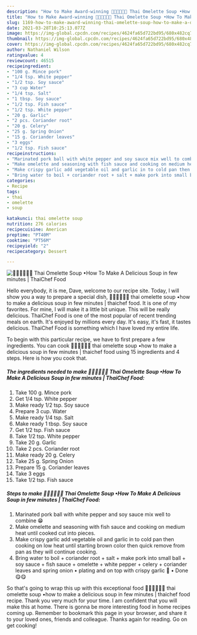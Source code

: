 ```yaml
---
description: "How to Make Award-winning 🧑🏽‍🍳🧑🏼‍🍳 Thai Omelette Soup •How To Make A Delicious Soup in few minutes | ThaiChef Food"
title: "How to Make Award-winning 🧑🏽‍🍳🧑🏼‍🍳 Thai Omelette Soup •How To Make A Delicious Soup in few minutes | ThaiChef Food"
slug: 1169-how-to-make-award-winning-thai-omelette-soup-how-to-make-a-delicious-soup-in-few-minutes-thaichef-food
date: 2021-03-28T10:25:13.077Z
image: https://img-global.cpcdn.com/recipes/4624fa65d722bd95/680x482cq70/thai-omelette-soup-how-to-make-a-delicious-soup-in-few-minutes-thaichef-food-recipe-main-photo.jpg
thumbnail: https://img-global.cpcdn.com/recipes/4624fa65d722bd95/680x482cq70/thai-omelette-soup-how-to-make-a-delicious-soup-in-few-minutes-thaichef-food-recipe-main-photo.jpg
cover: https://img-global.cpcdn.com/recipes/4624fa65d722bd95/680x482cq70/thai-omelette-soup-how-to-make-a-delicious-soup-in-few-minutes-thaichef-food-recipe-main-photo.jpg
author: Nathaniel Wilson
ratingvalue: 4
reviewcount: 46515
recipeingredient:
- "100 g. Mince pork"
- "1/4 tsp. White pepper"
- "1/2 tsp. Soy sauce"
- "3 cup Water"
- "1/4 tsp. Salt"
- "1 tbsp. Soy sauce"
- "1/2 tsp. Fish sauce"
- "1/2 tsp. White pepper"
- "20 g. Garlic"
- "2 pcs. Coriander root"
- "20 g. Celery"
- "25 g. Spring Onion"
- "15 g. Coriander leaves"
- "3 eggs"
- "1/2 tsp. Fish sauce"
recipeinstructions:
- "Marinated pork ball with white pepper and soy sauce mix well to combine 😁"
- "Make omelette and seasoning with fish sauce and cooking on medium heat until cooked cut into pieces."
- "Make crispy garlic add vegetable oil and garlic in to cold pan then cooking on low heat until starting brown color then quick remove from pan as they will continue cooking."
- "Bring water to boil + coriander root + salt + make pork into small ball + soy sauce + fish sauce + omelette + white pepper + celery + coriander leaves and spring onion • plating and on top with crispy garlic 🧄 • Done 😋😋"
categories:
- Recipe
tags:
- thai
- omelette
- soup

katakunci: thai omelette soup 
nutrition: 276 calories
recipecuisine: American
preptime: "PT40M"
cooktime: "PT56M"
recipeyield: "2"
recipecategory: Dessert

---
```



![🧑🏽‍🍳🧑🏼‍🍳 Thai Omelette Soup •How To Make A Delicious Soup in few minutes | ThaiChef Food](https://img-global.cpcdn.com/recipes/4624fa65d722bd95/680x482cq70/thai-omelette-soup-how-to-make-a-delicious-soup-in-few-minutes-thaichef-food-recipe-main-photo.jpg)

Hello everybody, it is me, Dave, welcome to our recipe site. Today, I will show you a way to prepare a special dish, 🧑🏽‍🍳🧑🏼‍🍳 thai omelette soup •how to make a delicious soup in few minutes | thaichef food. It is one of my favorites. For mine, I will make it a little bit unique. This will be really delicious.
 ThaiChef Food is one of the most popular of recent trending meals on earth. It's enjoyed by millions every day. It's easy, it's fast, it tastes delicious.  ThaiChef Food is something which I have loved my entire life.




To begin with this particular recipe, we have to first prepare a few ingredients. You can cook 🧑🏽‍🍳🧑🏼‍🍳 thai omelette soup •how to make a delicious soup in few minutes | thaichef food using 15 ingredients and 4 steps. Here is how you cook that.

<!--inarticleads1-->

##### The ingredients needed to make 🧑🏽‍🍳🧑🏼‍🍳 Thai Omelette Soup •How To Make A Delicious Soup in few minutes | ThaiChef Food:

1. Take 100 g. Mince pork
1. Get 1/4 tsp. White pepper
1. Make ready 1/2 tsp. Soy sauce
1. Prepare 3 cup. Water
1. Make ready 1/4 tsp. Salt
1. Make ready 1 tbsp. Soy sauce
1. Get 1/2 tsp. Fish sauce
1. Take 1/2 tsp. White pepper
1. Take 20 g. Garlic
1. Take 2 pcs. Coriander root
1. Make ready 20 g. Celery
1. Take 25 g. Spring Onion
1. Prepare 15 g. Coriander leaves
1. Take 3 eggs
1. Take 1/2 tsp. Fish sauce




<!--inarticleads2-->

##### Steps to make 🧑🏽‍🍳🧑🏼‍🍳 Thai Omelette Soup •How To Make A Delicious Soup in few minutes | ThaiChef Food:

1. Marinated pork ball with white pepper and soy sauce mix well to combine 😁
1. Make omelette and seasoning with fish sauce and cooking on medium heat until cooked cut into pieces.
1. Make crispy garlic add vegetable oil and garlic in to cold pan then cooking on low heat until starting brown color then quick remove from pan as they will continue cooking.
1. Bring water to boil + coriander root + salt + make pork into small ball + soy sauce + fish sauce + omelette + white pepper + celery + coriander leaves and spring onion • plating and on top with crispy garlic 🧄 • Done 😋😋




So that's going to wrap this up with this exceptional food 🧑🏽‍🍳🧑🏼‍🍳 thai omelette soup •how to make a delicious soup in few minutes | thaichef food recipe. Thank you very much for your time. I am confident that you will make this at home. There is gonna be more interesting food in home recipes coming up. Remember to bookmark this page in your browser, and share it to your loved ones, friends and colleague. Thanks again for reading. Go on get cooking!
